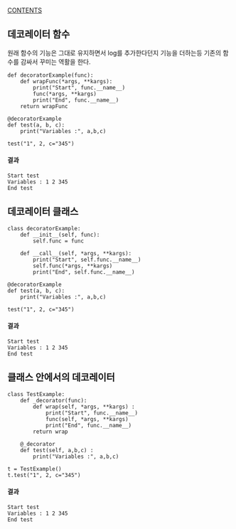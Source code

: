 [CONTENTS](README.md)
## 데코레이터 함수

원래 함수의 기능은 그대로 유지하면서 log를 추가한다던지 기능을 더하는등 기존의 함수를 감싸서 꾸미는 역활을 한다.

    def decoratorExample(func):
        def wrapFunc(*args, **kargs):
            print("Start", func.__name__)
            func(*args, **kargs)
            print("End", func.__name__)
        return wrapFunc
    
    @decoratorExample
    def test(a, b, c):
        print("Variables :", a,b,c)
        
    test("1", 2, c="345")

#### 결과

    Start test
    Variables : 1 2 345
    End test



## 데코레이터 클래스

    class decoratorExample:
        def __init__(self, func):
            self.func = func
            
        def __call__(self, *args, **kargs):
            print("Start", self.func.__name__)
            self.func(*args, **kargs)
            print("End", self.func.__name__)
    
    @decoratorExample
    def test(a, b, c):
        print("Variables :", a,b,c)
        
    test("1", 2, c="345")

#### 결과

    Start test
    Variables : 1 2 345
    End test



## 클래스 안에서의 데코레이터

    class TestExample:
        def _decorator(func):
            def wrap(self, *args, **kargs) :
                print("Start", func.__name__)
                func(self, *args, **kargs)
                print("End", func.__name__)
            return wrap
    
        @_decorator
        def test(self, a,b,c) :
            print("Variables :", a,b,c)
    
    t = TestExample()
    t.test("1", 2, c="345")

#### 결과

    Start test
    Variables : 1 2 345
    End test